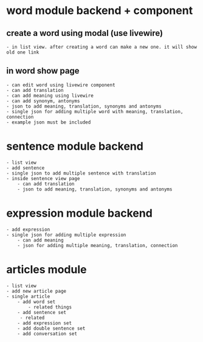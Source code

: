 # word module backend + component
## create a word using modal (use livewire)
    - in list view. after creating a word can make a new one. it will show old one link
## in word show page 
    - can edit word using livewire component
    - can add translation 
    - can add meaning using livewire
    - can add synonym, antonyms
    - json to add meaning, translation, synonyms and antonyms
    - single json for adding multiple word with meaning, translation, connection
    - example json must be included

# sentence module backend 
    - list view 
    - add sentence
    - single json to add multiple sentence with translation
    - inside sentence view page 
        - can add translation
        - json to add meaning, translation, synonyms and antonyms
# expression module backend 
    - add expression
    - single json for adding multiple expression
        - can add meaning
        - json for adding multiple meaning, translation, connection
# articles module
    - list view
    - add new article page
    - single article
        - add word set 
            - related things
        - add sentence set
         - related
        - add expression set
        - add double sentence set
        - add conversation set